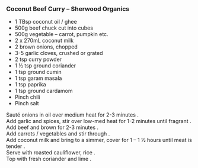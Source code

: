 ### Coconut Beef Curry – Sherwood Organics

 - 1 TBsp coconut oil / ghee
 - 500g beef chuck cut into cubes
 - 500g vegetable – carrot, pumpkin etc.
 - 2 x 270mL coconut milk
 - 2 brown onions, chopped
 - 3-5 garlic cloves, crushed or grated
  - 2 tsp curry powder
 - 1 ½ tsp ground coriander
 - 1 tsp ground cumin
 - 1 tsp garam masala
 - 1 tsp paprika
 - 1 tsp ground cardamom
 - Pinch chili
 - Pinch salt

Sauté onions in oil over medium heat for 2-3 minutes .  
Add garlic and spices, stir over low-med heat for 1-2 minutes until fragrant .   
Add beef and brown for 2-3 minutes .   
Add carrots / vegetables and stir through .   
Add coconut milk and bring to a simmer, cover for 1 – 1 ½ hours until meat is tender .   
Serve with roasted cauliflower, rice .   
Top with fresh coriander and lime .    

<!--stackedit_data:
eyJkaXNjdXNzaW9ucyI6eyJpUm5FVXhZUHc3azhJRUtDIjp7In
N0YXJ0Ijo0NywiZW5kIjo3MiwidGV4dCI6IjEgVEJzcCBjb2Nv
bnV0IG9pbCAvIGdoZWUifX0sImNvbW1lbnRzIjp7IjBLWUhXbV
pUM1NudkJxbDMiOnsiZGlzY3Vzc2lvbklkIjoiaVJuRVV4WVB3
N2s4SUVLQyIsInN1YiI6ImdvOjEwNDU4MTM4NDYyOTA2NDAwMT
E3MyIsInRleHQiOiJJJ3ZlIG5ldmVyIHRyaWVkIGdoZWUhIiwi
Y3JlYXRlZCI6MTU3MzE4NjYzMDkwMH19LCJoaXN0b3J5IjpbNj
QyMjI5MzM4LC0xMjk2OTI0ODksMTY0MDA2ODIxNSwtMTIyNzg4
MzczMF19
-->